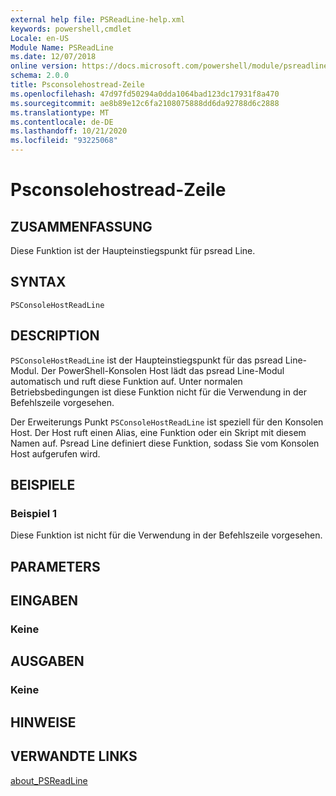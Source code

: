 ```yaml
---
external help file: PSReadLine-help.xml
keywords: powershell,cmdlet
Locale: en-US
Module Name: PSReadLine
ms.date: 12/07/2018
online version: https://docs.microsoft.com/powershell/module/psreadline/psconsolehostreadline?view=powershell-7&WT.mc_id=ps-gethelp
schema: 2.0.0
title: Psconsolehostread-Zeile
ms.openlocfilehash: 47d97fd50294a0dda1064bad123dc17931f8a470
ms.sourcegitcommit: ae8b89e12c6fa2108075888dd6da92788d6c2888
ms.translationtype: MT
ms.contentlocale: de-DE
ms.lasthandoff: 10/21/2020
ms.locfileid: "93225068"
---
```

# Psconsolehostread-Zeile

## ZUSAMMENFASSUNG
Diese Funktion ist der Haupteinstiegspunkt für psread Line.

## SYNTAX

```
PSConsoleHostReadLine
```

## DESCRIPTION

`PSConsoleHostReadLine` ist der Haupteinstiegspunkt für das psread Line-Modul. Der PowerShell-Konsolen Host lädt das psread Line-Modul automatisch und ruft diese Funktion auf. Unter normalen Betriebsbedingungen ist diese Funktion nicht für die Verwendung in der Befehlszeile vorgesehen.

Der Erweiterungs Punkt `PSConsoleHostReadLine` ist speziell für den Konsolen Host. Der Host ruft einen Alias, eine Funktion oder ein Skript mit diesem Namen auf. Psread Line definiert diese Funktion, sodass Sie vom Konsolen Host aufgerufen wird.

## BEISPIELE

### Beispiel 1

Diese Funktion ist nicht für die Verwendung in der Befehlszeile vorgesehen.

## PARAMETERS

## EINGABEN

### Keine

## AUSGABEN

### Keine

## HINWEISE

## VERWANDTE LINKS

[about_PSReadLine](./About/about_PSReadLine.md)
